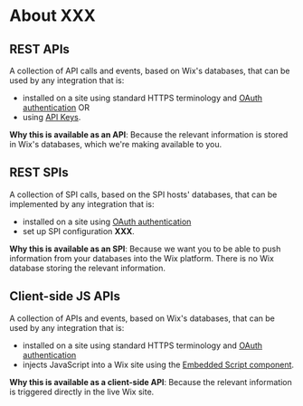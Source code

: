# About XXX


## REST APIs 
A collection of API calls and events, based on Wix's databases, that can be used by any integration that is:
- installed on a site using standard HTTPS terminology 
and [OAuth authentication](https://dev.wix.com/api/rest/getting-started/authentication)
OR
- using [API Keys]().  

**Why this is available as an API**: Because the relevant information is stored in Wix's databases, which we're making available to you.

## REST SPIs 
A collection of SPI calls, based on the SPI hosts' databases, that can be implemented by any integration that is:
 - installed on a site using [OAuth authentication](https://dev.wix.com/api/rest/getting-started/authentication) 
 - set up SPI configuration **XXX**.  

**Why this is available as an SPI**: Because we want you to be able to push information from your databases into the Wix platform. There is no Wix database storing the relevant information. 

## Client-side JS APIs
A collection of APIs and events, based on Wix's databases, that can be used by any integration that is:
- installed on a site using standard HTTPS terminology and [OAuth authentication](https://dev.wix.com/api/rest/getting-started/authentication) 
- injects JavaScript into a Wix site using the [Embedded Script component](https://devforum.wix.com/en/article/about-embedded-script-components).  

**Why this is available as a client-side API**: Because the relevant information is triggered directly in the live Wix site.
